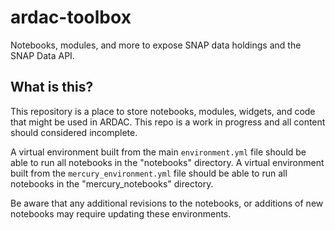 # ardac-toolbox

Notebooks, modules, and more to expose SNAP data holdings and the SNAP Data API.

## What is this?

This repository is a place to store notebooks, modules, widgets, and code that might be used in ARDAC. This repo is a work in progress and all content should considered incomplete.

A virtual environment built from the main `environment.yml` file should be able to run all notebooks in the "notebooks" directory. A virtual environment built from the `mercury_environment.yml` file should be able to run all notebooks in the "mercury_notebooks" directory.

Be aware that any additional revisions to the notebooks, or additions of new notebooks may require updating these environments.
